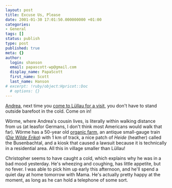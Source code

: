 ```yaml
---
layout: post
title: Excuse Us, Please
date: 2001-01-30 17:01:50.000000000 +01:00
categories:
- General
tags: []
status: publish
type: post
published: true
meta: {}
author:
  login: shanson
  email: papascott-wp@gmail.com
  display_name: PapaScott
  first_name: Scott
  last_name: Hanson
# excerpt: !ruby/object:Hpricot::Doc
  # options: {}
---
```

<p><a href="http://andrea.editthispage.com">Andrea</a>, next time you <a href="http://andrea.editthispage.com/2001/01/30">come to Lüllau for a visit</a>, you don't have to stand outside barefoot in the cold. Come on in! </p>
<p>Wörme, where Andrea's cousin lives, is literally within walking distance from us (at leasfor Germans, I don't think most Americans would walk that far). Wörme has a 50-year old <a href="http://www.bgn-demeter.de/hof_woerme_uk.html">organic farm</a>, an antique small-gauge train (<a href="http://www.wilde-erika.de/"><i>Die Wilde Erika</i></a>) with 1 km of track, a nice patch of <i>Heide</i> (heather) called the Busenbachtal, and a kiosk that caused a lawsuit because it is technically in a residential area. All this in village smaller than Lüllau!</p>
<p>Christopher seems to have caught a cold, which explains why he was in a bad mood yesterday. He's wheezing and coughing, has little appetite, but no fever. I was able to pick him up early this afternoon, and he'll spend a quiet day at home tomorrow with Mama. He's actually pretty happy at the moment, as long as he can hold a telephone of some sort.</p>
